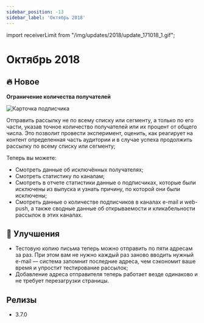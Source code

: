 ```yaml
---
sidebar_position: -13
sidebar_label: 'Октябрь 2018'
---
```


import receiverLimit from "/img/updates/2018/update_171018_1.gif";

# Октябрь 2018

## 🔥 Новое

**Ограничение количества получателей**

<p align="left">
    <img src={receiverLimit} alt="Карточка подписчика" />
</p>
Отправить рассылку не по всему списку или сегменту, а только по его части, указав точное количество получателей или их процент от общего числа. Это позволит провести эксперимент, оценить, как реагирует на контент определенная часть аудитории и в случае успеха продолжить рассылку по всему списку или сегменту;

Теперь вы можете:

- Смотреть данные об исключённых получателях;
- Смотреть статистику по каналам;
- Смотреть в отчете статистики данные о подписчиках, которые были исключены из выпуска и узнать причину, по которой они были исключены;
- Смотреть данные о количестве подписчиков в каналах e-mail и web-push, а также сводные данные об открываемости и кликабельности рассылок в этих каналах.

## 🚀 Улучшения

- Тестовую копию письма теперь можно отправить по пяти адресам за раз. При этом вам не нужно каждый раз заново вводить нужный e-mail — система запомнит последние адреса, чем сэкономит ваше время и упростит тестирование рассылок;
- Добавление адреса отправителя теперь работает везде одинаково и не требует перезагрузки страницы.

## Релизы

- 3.7.0
